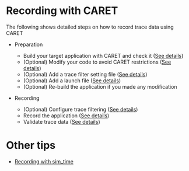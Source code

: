 # Recording with CARET

The following shows detailed steps on how to record trace data using CARET

- Preparation

  - Build your target application with CARET and check it ([See details](./build_check))
  - (Optional) Modify your code to avoid CARET restrictions ([See details](./restriction))
  - (Optional) Add a trace filter setting file ([See details](./trace_filtering/#filter-setting-file))
  - (Optional) Add a launch file ([See details](./recording/#launch))
  - (Optional) Re-build the application if you made any modification

- Recording

  - (Optional) Configure trace filtering ([See details](./trace_filtering))
  - Record the application ([See details](./recording))
  - Validate trace data ([See details](./cli_tool/#ctf))

# Other tips

- [Recording with sim_time](./sim_time)
